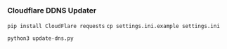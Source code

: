 ### Cloudflare DDNS Updater

`pip install CloudFlare requests`
`cp settings.ini.example settings.ini`


`python3 update-dns.py`